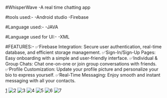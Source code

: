 #WhisperWave
-A real time chatting app 

#tools used:-
-Android studio
-Firebase

#Language used:-
-JAVA

#Language used for UI:-
-XML


#FEATURES:-
✅Firebase Integration: Secure user authentication, real-time database, and efficient storage management.
✅Sign-In/Sign-Up Pages: Easy onboarding with a simple and user-friendly interface.
✅Individual & Group Chats: Chat one-on-one or join group conversations with friends.
✅Profile Customization: Update your profile picture and personalize your bio to express yourself.
✅Real-Time Messaging: Enjoy smooth and instant messaging with all your contacts.

[1](https://github.com/user-attachments/assets/66fd3f8d-d8a1-4f72-ac8c-665ca7326494)
![2](https://github.com/user-attachments/assets/61f595dd-e1cd-424d-9fd3-acb2de503268)
![3](https://github.com/user-attachments/assets/7ececcf6-21c5-4700-8d98-386c0ad44f95)
![4](https://github.com/user-attachments/assets/237c7f19-1b79-4834-a547-af526f289de4)
![5](https://github.com/user-attachments/assets/5d698121-9e29-4555-8c9d-fa5eac181f28)
![6](https://github.com/user-attachments/assets/f0cda213-7cb6-403d-847e-e7285d0dbe15)
![7](https://github.com/user-attachments/assets/17725b66-f564-4af4-a022-40c8cf9cbbb5)



